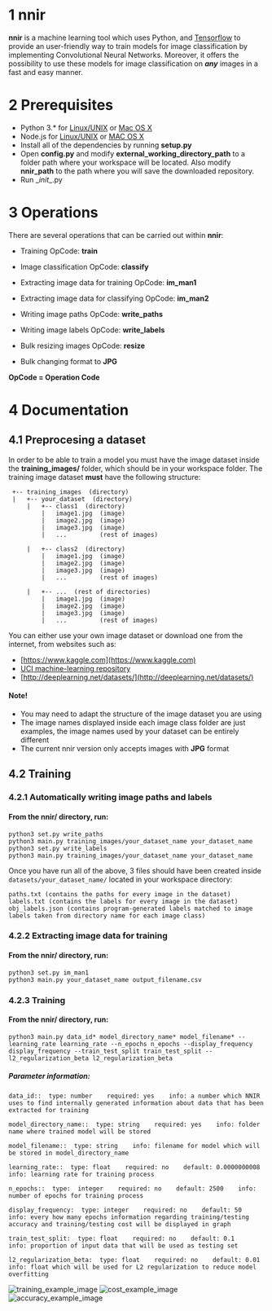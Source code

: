 # 1 nnir
__nnir__ is a machine learning tool which uses Python, and [Tensorflow](https://github.com/tensorflow/tensorflow) to provide an user-friendly way to train models for image classification by implementing Convolutional Neural Networks. Moreover, it offers the possibility to use these models for image classification on ___any___ images in a fast and easy manner. 

# 2 Prerequisites
- Python 3.* for [Linux/UNIX](https://www.python.org/downloads/source/) or [Mac OS X](https://www.python.org/downloads/mac-osx/)
- Node.js for [Linux/UNIX](https://nodejs.org/en/download/package-manager/#debian-and-ubuntu-based-linux-distributions) or [MAC OS X](https://nodejs.org/en/download/package-manager/#macos)
- Install all of the dependencies by running __setup.py__
- Open __config.py__ and modify __external_working_directory_path__ to a folder path where your workspace will be located. Also modify __nnir_path__ to the path where you will save the downloaded repository.
- Run \__init__.py

# 3 Operations
There are several operations that can be carried out within __nnir__:
- Training OpCode: __train__

- Image classification OpCode: __classify__

- Extracting image data for training OpCode: __im_man1__

- Extracting image data for classifying OpCode: __im_man2__

- Writing image paths OpCode: __write_paths__

- Writing image labels OpCode: __write_labels__

- Bulk resizing images OpCode: __resize__

- Bulk changing format to __JPG__
 
 __OpCode = Operation Code__

 # 4 Documentation
 ## 4.1 Preprocesing a dataset
 In order to be able to train a model you must have the image dataset inside the __training_images/__ folder, which should be in your workspace folder. The training image dataset __must__ have the following structure:
 
```
 +-- training_images  (directory)
 |   +-- your_dataset  (directory)
     |   +-- class1  (directory)
         |   image1.jpg  (image)
         |   image2.jpg  (image)
         |   image3.jpg  (image)
         |   ...         (rest of images)
         
     |   +-- class2  (directory)
         |   image1.jpg  (image)
         |   image2.jpg  (image)
         |   image3.jpg  (image)
         |   ...         (rest of images)
         
     |   +-- ...  (rest of directories)
         |   image1.jpg  (image)
         |   image2.jpg  (image)
         |   image3.jpg  (image)
         |   ...         (rest of images)
```
You can either use your own image dataset or download one from the internet, from websites such as:
- [https://www.kaggle.com](https://www.kaggle.com)
- [UCI machine-learning repository](https://archive.ics.uci.edu/ml/index.php)
- [http://deeplearning.net/datasets/](http://deeplearning.net/datasets/)
#### Note!
- You may need to adapt the structure of the image dataset you are using
- The image names displayed inside each image class folder are just examples, the image names used by your dataset can be entirely different
- The current nnir version only accepts images with __JPG__ format
 
## 4.2 Training
### 4.2.1 Automatically writing image paths and labels
#### From the nnir/ directory, run:
```
python3 set.py write_paths
python3 main.py training_images/your_dataset_name your_dataset_name
python3 set.py write_labels
python3 main.py training_images/your_dataset_name your_dataset_name
```
Once you have run all of the above, 3 files should have been created inside ```datasets/your_dataset_name/``` located in your workspace directory: 
```
paths.txt (contains the paths for every image in the dataset)
labels.txt (contains the labels for every image in the dataset)
obj_labels.json (contains program-generated labels matched to image labels taken from directory name for each image class)
```

### 4.2.2  Extracting image data for training
#### From the nnir/ directory, run:
```
python3 set.py im_man1
python3 main.py your_dataset_name output_filename.csv
```

### 4.2.3 Training
#### From the nnir/ directory, run:
 ```
 python3 main.py data_id* model_directory_name* model_filename* --learning_rate learning_rate --n_epochs n_epochs --display_frequency display_frequency --train_test_split train_test_split --l2_regularization_beta l2_regularization_beta
 ```
 ##### Parameter information:
```
data_id::  type: number    required: yes    info: a number which NNIR uses to find internally generated information about data that has been extracted for training

model_directory_name::  type: string    required: yes    info: folder name where trained model will be stored

model_filename::  type: string    info: filename for model which will be stored in model_directory_name

learning_rate::  type: float    required: no    default: 0.0000000008    info: learning rate for training process

n_epochs::  type:  integer    required: no    default: 2500    info: number of epochs for training process

display_frequency:  type: integer    required: no    default: 50    info: every how many epochs information regarding training/testing accuracy and training/testing cost will be displayed in graph

train_test_split:  type: float    required: no    default: 0.1    info: proportion of input data that will be used as testing set
 
l2_regularization_beta:  type: float    required: no    default: 0.01    info: float which will be used for L2 regularization to reduce model overfitting
```

![training_example_image](https://nesac128.github.io/nnir_readme_images/training_ex.jpg)
![cost_example_image](https://nesac128.github.io/nnir_readme_images/cost_ex.jpg)
![accuracy_example_image](https://nesac128.github.io/nnir_readme_images/accuracy_ex.jpg)
